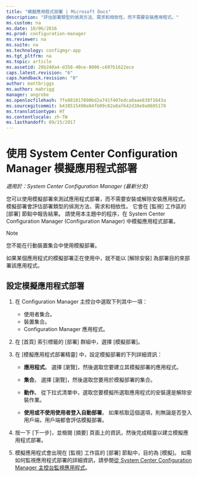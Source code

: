 ```yaml
---
title: "模擬應用程式部署 | Microsoft Docs"
description: "評估部署類型的偵測方法、需求和相依性，而不需要安裝應用程式。"
ms.custom: na
ms.date: 10/06/2016
ms.prod: configuration-manager
ms.reviewer: na
ms.suite: na
ms.technology: configmgr-app
ms.tgt_pltfrm: na
ms.topic: article
ms.assetid: 28b240a4-d358-40ce-8006-c697b1622ece
caps.latest.revision: "6"
caps.handback.revision: "0"
author: mattbriggs
ms.author: mabrigg
manager: angrobe
ms.openlocfilehash: 7fe8818170906d2a741f407edca0aae838f1643a
ms.sourcegitcommit: b438515490e04fb09c82a8af642d38e9a0605178
ms.translationtype: HT
ms.contentlocale: zh-TW
ms.lasthandoff: 09/15/2017
---
```

# <a name="simulate-application-deployments-with-system-center-configuration-manager"></a>使用 System Center Configuration Manager 模擬應用程式部署

*適用於：System Center Configuration Manager (最新分支)*

您可以使用模擬部署來測試應用程式部署，而不需要安裝或解除安裝應用程式。 模擬部署會評估部署類型的偵測方法、需求和相依性。 它會在 [監視] 工作區的 [部署] 節點中報告結果。 請使用本主題中的程序，在 System Center Configuration Manager (Configuration Manager) 中模擬應用程式部署。  

> [!NOTE]  
> 您不能在行動裝置集合中使用模擬部署。  
>   
> 如果某個應用程式的模擬部署正在使用中，就不能以 [解除安裝]  為部署目的來部署該應用程式。  

## <a name="configure-a-simulated-application-deployment"></a>設定模擬應用程式部署

1.  在 Configuration Manager 主控台中選取下列其中一項：  
    -   使用者集合。  
    -   裝置集合。  
    -   Configuration Manager 應用程式。  

2.  在 [首頁] 索引標籤的 [部署] 群組中，選擇 [模擬部署]。  

3.  在 [模擬應用程式部署精靈] 中，設定模擬部署的下列詳細資訊：  

    -   **應用程式**。 選擇 [瀏覽]，然後選取您要建立其模擬部署的應用程式。  

    -   **集合**。 選擇 [瀏覽]，然後選取您要用於模擬部署的集合。  

    -   **動作**。 從下拉式清單中，選取您要模擬所選取應用程式的安裝還是解除安裝作業。  

    -   **使用或不使用使用者登入自動部署**。 如果核取這個選項，則無論是否登入用戶端，用戶端都會評估模擬部署。  

4.  按一下 [下一步]，並檢閱 [摘要] 頁面上的資訊，然後完成精靈以建立模擬應用程式部署。  

5.  模擬應用程式會出現在 [監視] 工作區的 [部署] 節點中，目的為 [模擬]。 如需如何監視應用程式部署的詳細資訊，請參閱[從 System Center Configuration Manager 主控台監視應用程式](../../apps/deploy-use/monitor-applications-from-the-console.md)。  
